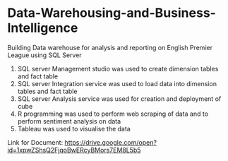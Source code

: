 # Data-Warehousing-and-Business-Intelligence
Building Data warehouse for analysis and reporting on English Premier League using SQL Server

1. SQL server Management studio was used to create dimension tables and fact table
2. SQL server Integration service was used to load data into dimension tables and fact table
3. SQL server Analysis service was used for creation and deployment of cube
4. R programming was used to perform web scraping of data and to perform sentiment analysis on data
5. Tableau was used to visualise the data

Link for Document: https://drive.google.com/open?id=1xpwZShsQ2FjqoBwERcyBMors7EM8L5b5
